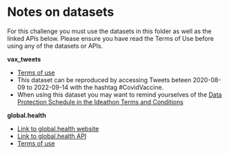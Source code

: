 # Notes on datasets

For this challenge you must use the datasets in this folder as well as the linked APIs below.
Please ensure you have read the Terms of Use before using any of the datasets or APIs.

**vax_tweets**

* [Terms of use](https://developer.twitter.com/en/more/developer-terms)
* This dataset can be reproduced by accessing Tweets beteen 2020-08-09 to 2022-09-14 with the hashtag #CovidVaccine.
* When using this dataset you may want to remind yourselves of the [Data Protection Schedule in the Ideathon Terms and Conditions](https://cms.wellcome.org/sites/default/files/2023-02/Wellcome%20Data%20Science%20Ideathon%20T%26Cs.pdf)

**global.health**

* [Link to global.health website](https://global.health/)
* [Link to global.health API](https://github.com/globaldothealth/list/tree/main/api)
* [Terms of use](https://global.health/terms-of-use/)
